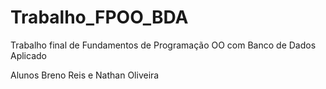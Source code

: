 # Trabalho_FPOO_BDA
Trabalho final de Fundamentos de Programação OO com Banco de Dados Aplicado 

Alunos Breno Reis e Nathan Oliveira

